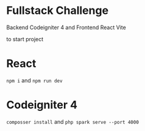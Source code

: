 # Fullstack Challenge
Backend Codeigniter 4 and Frontend React Vite

to start project
# React
```npm i```
and
```npm run dev```
# Codeigniter 4
```composser install```
and
```php spark serve --port 4000```
